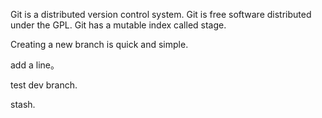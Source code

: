 Git is a distributed version control system.
Git is free software distributed under the GPL.
Git has a mutable index called stage.

Creating a new branch is quick and simple.

add a line。

test dev branch.

stash.

